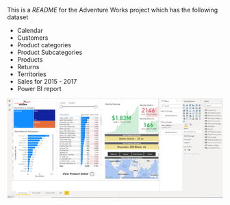This is a *README* for the Adventure Works project which has the following dataset

* Calendar
* Customers
* Product categories
* Product Subcategories
* Products
* Returns
* Territories
* Sales for 2015 - 2017
* Power BI report

<p align="center">
  <img width="600" src="https://github.com/Mufumi/Udemy---Microsoft-Power-BI-Desktop-for-Business-Intelligence/blob/main/Adventure%20Works/Documentation%20Illustrations/AW_Executive_summary.png" alt="Adventure Works Executive Summary">
</p>
